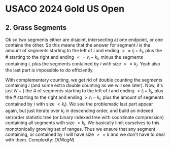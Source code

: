 # USACO 2024 Gold US Open

## 2. Grass Segments

Ok so two segments either are disjoint, intersecting at one endpoint, or one contains the other. So this means that the answer for segment $i$ is the amount of segments starting to the left of $i$ and ending $>= l_i + k_i$, plus the # starting to the right and ending $<= r_i-k_i$, minus the segments containing $i$, plus the segments contained by $i$ with size $>= k_i$. Yeah also the last part is impossible to do efficiently. 

With complementary counting, we get rid of double counting the segments containing $i$ (and some extra double counting as we will see later). Now, it's just $N - ($ the # of segments starting to the left of $i$ and ending $< l_i + k_i$, plus the # starting to the right and ending $> r_i-k_i$, plus the amount of segments contained by $i$ with size $< k_i)$. We see the problematic last part appear again, but just iterate over $k_i$ in descending order, and build an indexed set/order statistic tree (or binary indexed tree with coordinate compression) containing all segments with size $> k_i$. We basically limit ourselves to this monotonically growing set of ranges. Thus we ensure that any segment containing, or contained by $i$ will have size $>= k$ and we don't have to deal with them. Complexity: $O(NlogN)$